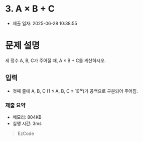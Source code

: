 # 3. A × B + C
- 제출 일자: 2025-06-28 10:38:55

# 문제 설명

세 정수 A, B, C가 주어질 때, A × B + C를 계산하시오.

## 입력
- 첫째 줄에 A, B, C (1 ≤ A, B, C ≤ 10¹²)가 공백으로 구분되어 주어짐.


### 제출 요약
- 메모리: 804KB
- 실행 시간: 3ms

> EzCode
